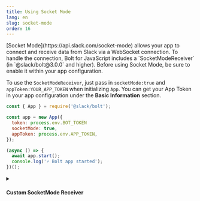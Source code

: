 ```yaml
---
title: Using Socket Mode
lang: en
slug: socket-mode
order: 16
---
```


<div class="section-content">
[Socket Mode](https://api.slack.com/socket-mode) allows your app to connect and receive data from Slack via a WebSocket connection. To handle the connection, Bolt for JavaScript includes a `SocketModeReceiver` (in `@slack/bolt@3.0.0` and higher). Before using Socket Mode, be sure to enable it within your app configuration. 

To use the `SocketModeReceiver`, just pass in `socketMode:true` and `appToken:YOUR_APP_TOKEN` when initializing `App`. You can get your App Token in your app configuration under the **Basic Information** section.
</div>

```javascript
const { App } = require('@slack/bolt');

const app = new App({
  token: process.env.BOT_TOKEN
  socketMode: true,
  appToken: process.env.APP_TOKEN,
});

(async () => {
  await app.start();
  console.log('⚡️ Bolt app started');
})();
```

<details class="secondary-wrapper">
<summary class="section-head" markdown="0">
<h4 class="section-head">Custom SocketMode Receiver</h4>
</summary>

<div class="secondary-content" markdown="0">
You can define a custom `SocketModeReceiver` by importing it from `@slack/bolt`.

</div>

```javascript
const { App, SocketModeReceiver } = require('@slack/bolt');

const socketModeReceiver = new SocketModeReceiver({
  appToken: process.env.APP_TOKEN,

  // enable the following if you want to use OAuth
  // clientId: process.env.CLIENT_ID,
  // clientSecret: process.env.CLIENT_SECRET,
  // stateSecret: 'my-state-secret',
  // scopes: ['channels:read', 'chat:write', 'app_mentions:read', 'channels:manage', 'commands'],
});

const app = new App({
  receiver: socketModeReceiver,
  // disable token line below if using OAuth
  token: process.env.BOT_TOKEN
});

(async () => {
  await app.start();
  console.log('⚡️ Bolt app started');
})();
```

</details>
